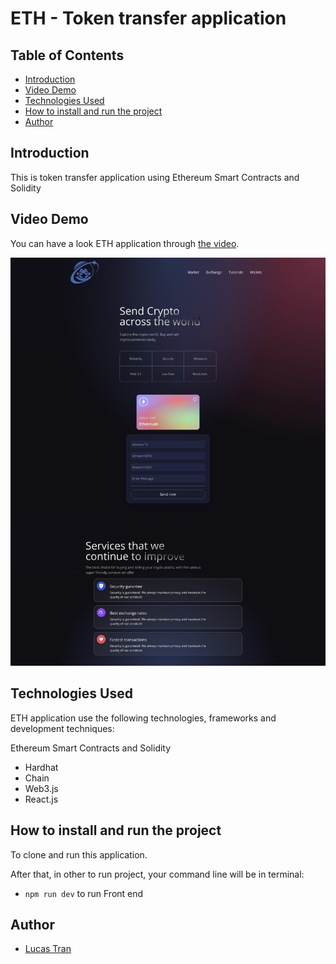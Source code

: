 # ETH - Token transfer application


## Table of Contents
* [Introduction](#introduction)
* [Video Demo](#video-demo)
* [Technologies Used](#technologies-used)
* [How to install and run the project](#how-to-install-and-run-the-project)
* [Author](#author)

<!-- * [License](#license) -->



## Introduction
This is token transfer application using Ethereum Smart Contracts and Solidity



## Video Demo
You can have a look ETH application through [the video](https://www.youtube.com/watch?v=8hd0OkbUlQs).

![demo](client/images/demo.jpg)

## Technologies Used
ETH application use the following technologies, frameworks and development techniques:

Ethereum Smart Contracts and Solidity
- Hardhat
- Chain
- Web3.js
- React.js


## How to install and run the project
To clone and run this application.

After that, in other to run project, your command line will be in terminal:
- `npm run dev` to run Front end


## Author
- [Lucas Tran](https://github.com/LucasTran-tq)
